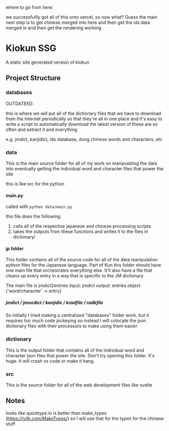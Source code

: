 where to go from here:

we successfullly got all of this onto vercel, so now what?
Guess the main next step is to get chinese merged into here
and then get the ids data merged in
and then get the rendering working

# Kiokun SSG

A static site generated version of kiokun

## Project Structure

### databases

OUTDATEED:

this is where we will put all of the dictionary files that we have to download from the Internet periodically so that they're all in one place and it's easy to write a script to automatically download the latest version of these are so often and extract it and everything

e.g. jmdict, kanjidict, ids database, dong chinese words and characters, etc

### data

This is the main source folder for all of my work on manipulating the data into eventually getting the individual word and character files that power the site

this is like src for the python

#### main.py

called with `python data/main.py`

this file does the following:

1. calls all of the respective japanese and chinese processing scripts
2. takes the outputs from these functions and writes it to the files in dictionary/

#### jp folder

This folder contains all of the source code for all of the data manipulation python files for the Japanese language. Part of Kun this folder should have one main file that orchestrates everything else. It'll also have a file that cleans up every entry in a way that is specific to the JM dictionary

The main file is jmdict2entries
input: jmdict
output: entries object {'word/character' -> entry}

##### jmdict / jmnedict / kanjidic / kradfile / radkfile

So initially I tried making a centralized "databases" folder work, but it requires too much code jockeying so instead I will colocate the json dictionary files with their processors to make using them easier

### dictionary

This is the output folder that contains all of the individual word and character json files that power the site. Don't try opening this folder. It's huge. It will crash vs code or make it hang.

### src

This is the source folder for all of the web development files like svelte

## Notes

looks like quicktype.io is better than make_types (https://jvilk.com/MakeTypes/) so I will use that for the types for the chinese stuff
